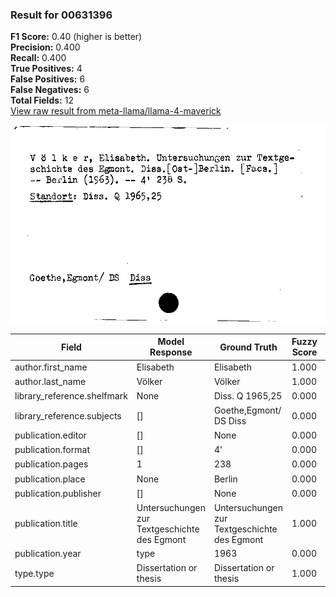 ### Result for 00631396
**F1 Score:** 0.40 (higher is better)<br>**Precision:** 0.400<br>**Recall:** 0.400<br>**True Positives:** 4<br>**False Positives:** 6<br>**False Negatives:** 6<br>**Total Fields:** 12<br>[View raw result from meta-llama/llama-4-maverick](https://github.com/RISE-UNIBAS/humanities_data_benchmark/blob/main/results/2025-10-17/T0252/request_T0252_00631396.json)

<img src="https://github.com/RISE-UNIBAS/humanities_data_benchmark/blob/main/benchmarks/zettelkatalog/images/00631396.jpg?raw=true" alt="00631396" width="600px">

| Field | Model Response | Ground Truth | Fuzzy Score | Match |
|-------|----------------|--------------|-------------|-------|
| author.first_name | Elisabeth | Elisabeth | 1.000 | ✅ |
| author.last_name | Völker | Völker | 1.000 | ✅ |
| library_reference.shelfmark | None | Diss. Q 1965,25 | 0.000 | ❌ |
| library_reference.subjects | [] | Goethe,Egmont/ DS Diss | 0.000 | ❌ |
| publication.editor | [] | None | 0.000 | ❌ |
| publication.format | [] | 4' | 0.000 | ❌ |
| publication.pages | 1 | 238 | 0.000 | ❌ |
| publication.place | None | Berlin | 0.000 | ❌ |
| publication.publisher | [] | None | 0.000 | ❌ |
| publication.title | Untersuchungen zur Textgeschichte des Egmont | Untersuchungen zur Textgeschichte des Egmont | 1.000 | ✅ |
| publication.year | type | 1963 | 0.000 | ❌ |
| type.type | Dissertation or thesis | Dissertation or thesis | 1.000 | ✅ |
